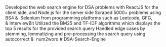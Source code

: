 Developed the web search engine for DSA problems with ReactJS for the client side, and Node.js for the server side
Scraped 5000+ problems using BS4 &  Selenium from programming platforms such as Leetcode, GFG, & InterviewBit
Utilized the BM25 and TF-IDF algorithms which displays the top 5 results for the provided search query
Handled edge cases by stemming, lemmatizing and pre-processing the search query using autocorrect &  num2word
#   D S A - S e a r c h - E n g i n e  
 